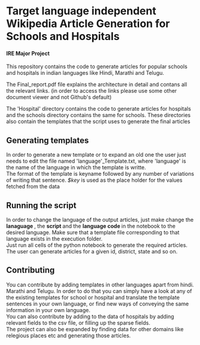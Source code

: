 # Target language independent Wikipedia Article Generation for Schools and Hospitals
#### IRE Major Project

This repository contains the code to generate articles for popular schools and hospitals in indian languages like Hindi, Marathi and Telugu.

The Final_report.pdf file explains the architecture in detail and contans all the relevant links. (in order to access the links please use some other document viewer and not Github's default) <br>

The 'Hospital' directory contains the code to generate articles for hospitals and the schools directory contains the same for schools. 
These directories also contain the templates that the script uses to generate the final articles


## Generating templates 

In order to generate a new template or to expand an old one the user just needs to edit the file named 'language'\_Template.txt, where 'language' is the name of the language in which the template is writte. <br>
The format of the template is keyname followed by any number of variations of writing that sentence. _$key_ is used as the place holder for the values fetched from the data  <br>


## Running the script 
In order to change the language of the output articles, just make change the  <b> lanaguage </b>, the <b> script </b> and the <b> language code </b> in the notebook to the desired language. Make sure that a template file corresponding to that language exists in the execution folder. <br>
Just run all cells of the python notebook to generate the required articles. The user can generate articles for a given id, district, state and so on. 

## Contributing 
You can contribute by adding templates in other languages apart from hindi. Marathi and Telugu. In order to do that you can simply have a look at any of the existing templates for school or hospital and translate the template sentences in your own language, or find new ways of conveying the same information in your own language. <br>
You can also contribute by adding to the data of hospitals by adding relevant fields to the csv file, or filling up the sparse fields. <br>
The project can also be expanded by finding data for other domains like relegious places etc and generating those articles. 


